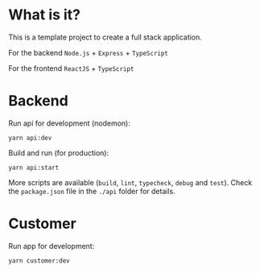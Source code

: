 # What is it?

This is a template project to create a full stack application.

For the backend
`Node.js` + `Express` + `TypeScript`

For the frontend
`ReactJS` + `TypeScript`

# Backend

Run api for development (nodemon):

```
yarn api:dev
```

Build and run (for production):

```
yarn api:start
```

More scripts are available (`build`, `lint`, `typecheck`, `debug` and `test`). Check the `package.json` file in the `./api` folder for details.

# Customer

Run app for development:

```
yarn customer:dev
```
